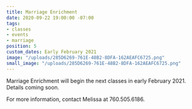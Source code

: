 ```yaml
---
title: Marriage Enrichment
date: 2020-09-22 19:00:00 -07:00
tags:
- classes
- events
- marriage
position: 5
custom_dates: Early February 2021
image: "/uploads/285D6269-761E-48B2-8DFA-162AEAFC6725.png"
small_image: "/uploads/285D6269-761E-48B2-8DFA-162AEAFC6725.png"
---
```


Marriage Enrichment  will begin the next classes in early February 2021. Details coming soon.

For more information, contact Melissa at 760.505.6186.